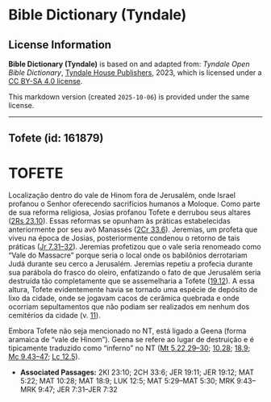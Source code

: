 # Bible Dictionary (Tyndale)

## License Information

**Bible Dictionary (Tyndale)** is based on and adapted from: _Tyndale Open Bible Dictionary_, [Tyndale House Publishers](https://tyndaleopenresources.com/), 2023, which is licensed under a [CC BY-SA 4.0 license](https://creativecommons.org/licenses/by-sa/4.0/legalcode.en).

This markdown version (created `2025-10-06`) is provided under the same license.



--------------------------------

## Tofete (id: 161879)

TOFETE
======

Localização dentro do vale de Hinom fora de Jerusalém, onde Israel profanou o Senhor oferecendo sacrifícios humanos a Moloque. Como parte de sua reforma religiosa, Josias profanou Tofete e derrubou seus altares ([2Rs 23\.10](https://ref.ly/2Kgs23:10)). Essas reformas se opunham às práticas estabelecidas anteriormente por seu avô Manassés ([2Cr 33\.6](https://ref.ly/2Chr33:6)). Jeremias, um profeta que viveu na época de Josias, posteriormente condenou o retorno de tais práticas ([Jr 7\.31–32](https://ref.ly/Jer7:31-Jer7:32)). Jeremias profetizou que o vale seria renomeado como “Vale do Massacre” porque seria o local onde os babilônios derrotariam Judá durante seu cerco a Jerusalém. Jeremias repetiu a profecia durante sua parábola do frasco do oleiro, enfatizando o fato de que Jerusalém seria destruída tão completamente que se assemelharia a Tofete ([19\.12](https://ref.ly/Jer19:12)). A essa altura, Tofete evidentemente havia se tornado uma espécie de depósito de lixo da cidade, onde se jogavam cacos de cerâmica quebrada e onde ocorriam sepultamentos que não podiam ser realizados em nenhum dos cemitérios da cidade (v. [11](https://ref.ly/Jer19:11)).

Embora Tofete não seja mencionado no NT, está ligado a Geena (forma aramaica de “vale de Hinom”). Geena se refere ao lugar de destruição e é tipicamente traduzido como “inferno” no NT ([Mt 5\.22,29–30](https://ref.ly/Matt5:22); [10\.28](https://ref.ly/Matt10:28); [18\.9](https://ref.ly/Matt18:9); [Mc 9\.43–47](https://ref.ly/Mark9:43-Mark9:47); [Lc 12\.5](https://ref.ly/Luke12:5)).

* **Associated Passages:** 2KI 23:10; 2CH 33:6; JER 19:11; JER 19:12; MAT 5:22; MAT 10:28; MAT 18:9; LUK 12:5; MAT 5:29–MAT 5:30; MRK 9:43–MRK 9:47; JER 7:31–JER 7:32

